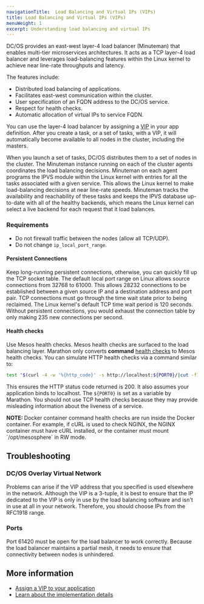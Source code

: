 ```yaml
---
navigationTitle:  Load Balancing and Virtual IPs (VIPs)
title: Load Balancing and Virtual IPs (VIPs)
menuWeight: 1
excerpt: Understanding load balancing and virtual IPs
---
```



DC/OS provides an east-west layer-4 load balancer (Minuteman) that enables multi-tier microservices architectures. It acts as a TCP layer-4 load balancer and leverages load-balancing features within the Linux kernel to achieve near line-rate throughputs and latency.

The features include:
- Distributed load balancing of applications.
- Facilitates east-west communication within the cluster.
- User specification of an FQDN address to the DC/OS service.
- Respect for health checks.
- Automatic allocation of virtual IPs to service FQDN.

You can use the layer-4 load balancer by assigning a [VIP](/mesosphere/dcos/2.1/networking/load-balancing-vips/virtual-ip-addresses/) in your app definition. After you create a task, or a set of tasks, with a VIP, it will automatically become available to all nodes in the cluster, including the masters.

When you launch a set of tasks, DC/OS distributes them to a set of nodes in the cluster. The Minuteman instance running on each of the cluster agents coordinates the load balancing decisions. Minuteman on each agent programs the IPVS module within the Linux kernel with entries for all the tasks associated with a given service. This allows the Linux kernel to make load-balancing decisions at near line-rate speeds. Minuteman tracks the availability and reachability of these tasks and keeps the IPVS database up-to-date with all of the healthy backends, which means the Linux kernel can select a live backend for each request that it load balances.

### Requirements

-  Do not firewall traffic between the nodes (allow all TCP/UDP).
-  Do not change `ip_local_port_range`.

#### Persistent Connections
Keep long-running persistent connections, otherwise, you can quickly fill up the TCP socket table. The default local port range on Linux allows source connections from 32768 to 61000. This allows 28232 connections to be established between a given source IP and a destination address and port pair. TCP connections must go through the time wait state prior to being reclaimed. The Linux kernel's default TCP time wait period is 120 seconds. Without persistent connections, you would exhaust the connection table by only making 235 new connections per second.

#### Health checks
Use Mesos health checks. Mesos health checks are surfaced to the load balancing layer. Marathon only converts **command** [health checks](/mesosphere/dcos/2.1/deploying-services/creating-services/health-checks/) to Mesos health checks. You can simulate HTTP health checks via a command similar to:

 ```bash
 test "$(curl -4 -w '%{http_code}' -s http://localhost:${PORT0}/|cut -f1 -d" ")" == 200
 ```

 This ensures the HTTP status code returned is 200. It also assumes your application binds to localhost. The `${PORT0}` is set as a variable by Marathon. You should not use TCP health checks because they may provide misleading information about the liveness of a service.

<p class="message--note"><strong>NOTE: </strong>Docker container command health checks are run inside the Docker container. For example, if cURL is used to check NGINX, the NGINX container must have cURL installed, or the container must mount `/opt/mesosphere` in RW mode.</p>

## Troubleshooting

### DC/OS Overlay Virtual Network
Problems can arise if the VIP address that you specified is used elsewhere in the network. Although the VIP is a 3-tuple, it is best to ensure that the IP dedicated to the VIP is only in use by the load balancing software and isn't in use at all in your network. Therefore, you should choose IPs from the RFC1918 range.

### Ports
Port 61420 must be open for the load balancer to work correctly. Because the load balancer maintains a partial mesh, it needs to ensure that connectivity between nodes is unhindered.

## More information

- [Assign a VIP to your application](/mesosphere/dcos/2.1/networking/load-balancing-vips/virtual-ip-addresses/)
- [Learn about the implementation details](https://github.com/dcos/minuteman)
